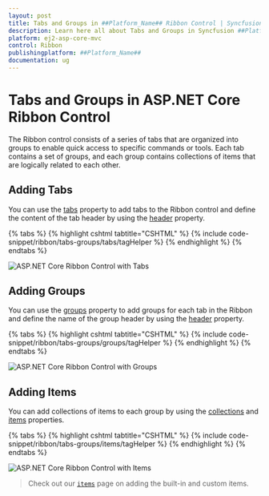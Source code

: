 ```yaml
---
layout: post
title: Tabs and Groups in ##Platform_Name## Ribbon Control | Syncfusion
description: Learn here all about Tabs and Groups in Syncfusion ##Platform_Name## Ribbon control of Syncfusion Essential JS 2 and more.
platform: ej2-asp-core-mvc
control: Ribbon
publishingplatform: ##Platform_Name##
documentation: ug
---
```


# Tabs and Groups in ASP.NET Core Ribbon Control

The Ribbon control consists of a series of tabs that are organized into groups to enable quick access to specific commands or tools. Each tab contains a set of groups, and each group contains collections of items that are logically related to each other.

## Adding Tabs

You can use the [tabs](https://help.syncfusion.com/cr/aspnetcore-js2/Syncfusion.EJ2.Ribbon.Ribbon.html#Syncfusion_EJ2_Ribbon_Ribbon_Tabs) property to add tabs to the Ribbon control and define the content of the tab header by using the [header](https://help.syncfusion.com/cr/aspnetcore-js2/Syncfusion.EJ2.Ribbon.RibbonTab.html#Syncfusion_EJ2_Ribbon_RibbonTab_Header) property.

{% tabs %}
{% highlight cshtml tabtitle="CSHTML" %}
{% include code-snippet/ribbon/tabs-groups/tabs/tagHelper %}
{% endhighlight %}
{% endtabs %}

![ASP.NET Core Ribbon Control with Tabs](./images/ribbon-tabs.png)

## Adding Groups

You can use the [groups](https://help.syncfusion.com/cr/aspnetcore-js2/Syncfusion.EJ2.Ribbon.RibbonTab.html#Syncfusion_EJ2_Ribbon_RibbonTab_Groups) property to add groups for each tab in the Ribbon and define the name of the group header by using the [header](https://help.syncfusion.com/cr/aspnetcore-js2/Syncfusion.EJ2.Ribbon.RibbonGroup.html#Syncfusion_EJ2_Ribbon_RibbonGroup_Header) property.

{% tabs %}
{% highlight cshtml tabtitle="CSHTML" %}
{% include code-snippet/ribbon/tabs-groups/groups/tagHelper %}
{% endhighlight %}
{% endtabs %}

![ASP.NET Core Ribbon Control with Groups](./images/ribbon-groups.png)

## Adding Items

You can add collections of items to each group by using the [collections](https://help.syncfusion.com/cr/aspnetcore-js2/Syncfusion.EJ2.Ribbon.RibbonGroup.html#Syncfusion_EJ2_Ribbon_RibbonGroup_Collections) and [items](https://help.syncfusion.com/cr/aspnetcore-js2/Syncfusion.EJ2.Ribbon.RibbonCollection.html#Syncfusion_EJ2_Ribbon_RibbonCollection_Items) properties.

{% tabs %}
{% highlight cshtml tabtitle="CSHTML" %}
{% include code-snippet/ribbon/tabs-groups/items/tagHelper %}
{% endhighlight %}
{% endtabs %}

![ASP.NET Core Ribbon Control with Items](./images/ribbon-items.png)

> Check out our [`items`](./items) page on adding the built-in and custom items.